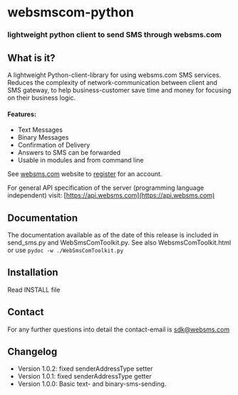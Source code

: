 websmscom-python
=========
### lightweight python client to send SMS through websms.com

What is it?
-----------
A lightweight Python-client-library for using websms.com SMS services.
Reduces the complexity of network-communication between client and SMS gateway, 
to help business-customer save time and money for focusing on their business logic.


#### Features:

 * Text Messages
 * Binary Messages
 * Confirmation of Delivery
 * Answers to SMS can be forwarded
 * Usable in modules and from command line

See [websms.com](http://websms.com) website to [register](https://www.websms.com/websms-testen/) for an account.

For general API specification of the server (programming language independent) visit: [https://api.websms.com](https://api.websms.com)

Documentation
-------------
The documentation available as of the date of this release is included 
in send_sms.py and WebSmsComToolkit.py.
See also WebsmsComToolkit.html or use `pydoc -w ./WebSmsComToolkit.py`

Installation
------------
Read INSTALL file

Contact
-------
For any further questions into detail the contact-email is sdk@websms.com

Changelog
---------
* Version 1.0.2: fixed senderAddressType setter
* Version 1.0.1: fixed senderAddressType getter
* Version 1.0.0: Basic text- and binary-sms-sending.
